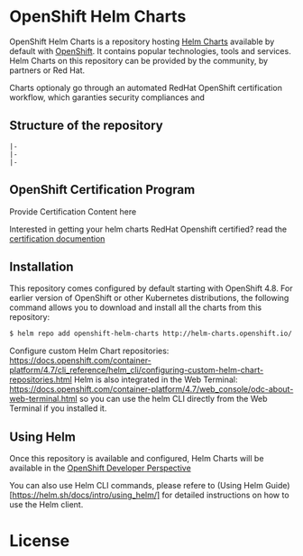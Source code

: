 # OpenShift Helm Charts

OpenShift Helm Charts is a repository hosting [Helm Charts](https://github.com/helm/helm) available by default with [OpenShift](https://www.openshift.com/). It contains popular technologies, tools and services. Helm Charts on this repository can be provided by the community, by partners or Red Hat. 

Charts optionaly go through an automated RedHat OpenShift certification workflow, which garanties security compliances and 

## Structure of the repository

```
|-
|- 
|-
```

## OpenShift Certification Program

Provide Certification Content here

Interested in getting your helm charts RedHat Openshift certified? read the [certification documention](https://github.com/openshift-helm-charts/charts/blob/main/README.md)

## Installation

This repository comes configured by default starting with OpenShift 4.8. For earlier version of OpenShift or other Kubernetes distributions, the following command allows you to download and install all the charts from this repository:

```bash
$ helm repo add openshift-helm-charts http://helm-charts.openshift.io/
```


Configure custom Helm Chart repositories: https://docs.openshift.com/container-platform/4.7/cli_reference/helm_cli/configuring-custom-helm-chart-repositories.html
Helm is also integrated in the Web Terminal: https://docs.openshift.com/container-platform/4.7/web_console/odc-about-web-terminal.html so you can use the helm CLI directly from the Web Terminal if you installed it.

## Using Helm

Once this repository is available and configured, Helm Charts will be available in the [OpenShift Developer Perspective](https://docs.openshift.com/container-platform/4.7/applications/application_life_cycle_management/odc-working-with-helm-charts-using-developer-perspective.html)

You can also use Helm CLI commands, please refere to (Using Helm Guide)[https://helm.sh/docs/intro/using_helm/] for detailed instructions on how to use the Helm client.

# License

